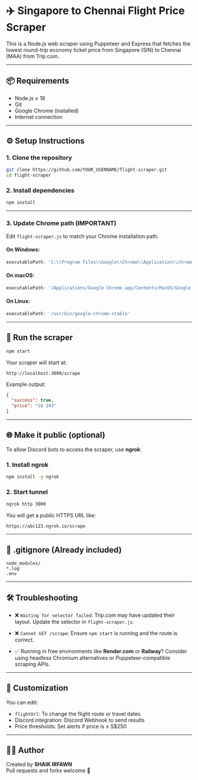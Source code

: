 # ✈️ Singapore to Chennai Flight Price Scraper

This is a Node.js web scraper using Puppeteer and Express that fetches the lowest round-trip economy ticket price from Singapore (SIN) to Chennai (MAA) from Trip.com.

---

## 📦 Requirements

- Node.js ≥ 18
- Git
- Google Chrome (installed)
- Internet connection

---

## ⚙️ Setup Instructions

### 1. Clone the repository

```bash
git clone https://github.com/YOUR_USERNAME/flight-scraper.git
cd flight-scraper
```

### 2. Install dependencies

```bash
npm install
```

---

### 3. Update Chrome path (IMPORTANT)

Edit `flight-scraper.js` to match your Chrome installation path.

#### On **Windows**:
```js
executablePath: 'C:\\Program Files\\Google\\Chrome\\Application\\chrome.exe'
```

#### On **macOS**:
```js
executablePath: '/Applications/Google Chrome.app/Contents/MacOS/Google Chrome'
```

#### On **Linux**:
```js
executablePath: '/usr/bin/google-chrome-stable'
```

---

## 🚀 Run the scraper

```bash
npm start
```

Your scraper will start at:

```
http://localhost:3000/scrape
```

Example output:
```json
{
  "success": true,
  "price": "S$ 243"
}
```

---

## 🌐 Make it public (optional)

To allow Discord bots to access the scraper, use **ngrok**:

### 1. Install ngrok

```bash
npm install -g ngrok
```

### 2. Start tunnel

```bash
ngrok http 3000
```

You will get a public HTTPS URL like:

```
https://abc123.ngrok.io/scrape
```

---

## 📂 .gitignore (Already included)

```gitignore
node_modules/
*.log
.env
```

---

## 🛠 Troubleshooting

- ❌ `Waiting for selector failed`: Trip.com may have updated their layout. Update the selector in `flight-scraper.js`.

- ❌ `Cannot GET /scrape`: Ensure `npm start` is running and the route is correct.

- ✅ Running in free environments like **Render.com** or **Railway**? Consider using headless Chromium alternatives or Puppeteer-compatible scraping APIs.

---

## 🧠 Customization

You can edit:

- `flightUrl`: To change the flight route or travel dates  
- Discord integration: Discord Webhook to send results  
- Price thresholds: Set alerts if price is ≤ S$250

---

## 👨‍💻 Author

Created by **SHAIK IRFAWN**  
Pull requests and forks welcome 🙌
